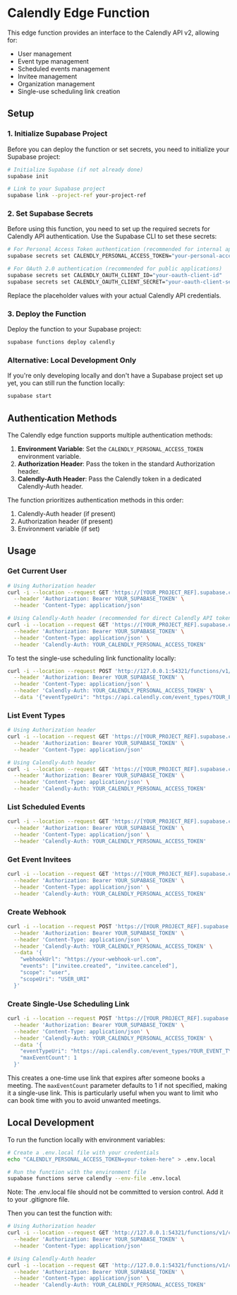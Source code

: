 # Calendly Edge Function

This edge function provides an interface to the Calendly API v2, allowing for:
- User management
- Event type management
- Scheduled events management
- Invitee management
- Organization management
- Single-use scheduling link creation

## Setup

### 1. Initialize Supabase Project

Before you can deploy the function or set secrets, you need to initialize your Supabase project:

```bash
# Initialize Supabase (if not already done)
supabase init

# Link to your Supabase project
supabase link --project-ref your-project-ref
```

### 2. Set Supabase Secrets

Before using this function, you need to set up the required secrets for Calendly API authentication. Use the Supabase CLI to set these secrets:

```bash
# For Personal Access Token authentication (recommended for internal applications)
supabase secrets set CALENDLY_PERSONAL_ACCESS_TOKEN="your-personal-access-token"

# For OAuth 2.0 authentication (recommended for public applications)
supabase secrets set CALENDLY_OAUTH_CLIENT_ID="your-oauth-client-id"
supabase secrets set CALENDLY_OAUTH_CLIENT_SECRET="your-oauth-client-secret"
```

Replace the placeholder values with your actual Calendly API credentials.

### 3. Deploy the Function

Deploy the function to your Supabase project:

```bash
supabase functions deploy calendly
```

### Alternative: Local Development Only

If you're only developing locally and don't have a Supabase project set up yet, you can still run the function locally:

```bash
supabase start
```

## Authentication Methods

The Calendly edge function supports multiple authentication methods:

1. **Environment Variable**: Set the `CALENDLY_PERSONAL_ACCESS_TOKEN` environment variable.
2. **Authorization Header**: Pass the token in the standard Authorization header.
3. **Calendly-Auth Header**: Pass the Calendly token in a dedicated Calendly-Auth header.

The function prioritizes authentication methods in this order:
1. Calendly-Auth header (if present)
2. Authorization header (if present)
3. Environment variable (if set)

## Usage

### Get Current User

```bash
# Using Authorization header
curl -i --location --request GET 'https://[YOUR_PROJECT_REF].supabase.co/functions/v1/calendly/me' \
  --header 'Authorization: Bearer YOUR_SUPABASE_TOKEN' \
  --header 'Content-Type: application/json'

# Using Calendly-Auth header (recommended for direct Calendly API tokens)
curl -i --location --request GET 'https://[YOUR_PROJECT_REF].supabase.co/functions/v1/calendly/me' \
  --header 'Authorization: Bearer YOUR_SUPABASE_TOKEN' \
  --header 'Content-Type: application/json' \
  --header 'Calendly-Auth: YOUR_CALENDLY_PERSONAL_ACCESS_TOKEN'
```

To test the single-use scheduling link functionality locally:

```bash
curl -i --location --request POST 'http://127.0.0.1:54321/functions/v1/calendly/create-scheduling-link' \
  --header 'Authorization: Bearer YOUR_SUPABASE_TOKEN' \
  --header 'Content-Type: application/json' \
  --header 'Calendly-Auth: YOUR_CALENDLY_PERSONAL_ACCESS_TOKEN' \
  --data '{"eventTypeUri": "https://api.calendly.com/event_types/YOUR_EVENT_TYPE_ID"}'
```

### List Event Types

```bash
# Using Authorization header
curl -i --location --request GET 'https://[YOUR_PROJECT_REF].supabase.co/functions/v1/calendly/event-types?user=USER_URI' \
  --header 'Authorization: Bearer YOUR_SUPABASE_TOKEN' \
  --header 'Content-Type: application/json'

# Using Calendly-Auth header
curl -i --location --request GET 'https://[YOUR_PROJECT_REF].supabase.co/functions/v1/calendly/event-types?user=USER_URI' \
  --header 'Authorization: Bearer YOUR_SUPABASE_TOKEN' \
  --header 'Content-Type: application/json' \
  --header 'Calendly-Auth: YOUR_CALENDLY_PERSONAL_ACCESS_TOKEN'
```

### List Scheduled Events

```bash
curl -i --location --request GET 'https://[YOUR_PROJECT_REF].supabase.co/functions/v1/calendly/scheduled-events?user=USER_URI' \
  --header 'Authorization: Bearer YOUR_SUPABASE_TOKEN' \
  --header 'Content-Type: application/json' \
  --header 'Calendly-Auth: YOUR_CALENDLY_PERSONAL_ACCESS_TOKEN'
```

### Get Event Invitees

```bash
curl -i --location --request GET 'https://[YOUR_PROJECT_REF].supabase.co/functions/v1/calendly/invitees?event=EVENT_URI' \
  --header 'Authorization: Bearer YOUR_SUPABASE_TOKEN' \
  --header 'Content-Type: application/json' \
  --header 'Calendly-Auth: YOUR_CALENDLY_PERSONAL_ACCESS_TOKEN'
```

### Create Webhook

```bash
curl -i --location --request POST 'https://[YOUR_PROJECT_REF].supabase.co/functions/v1/calendly/create-webhook' \
  --header 'Authorization: Bearer YOUR_SUPABASE_TOKEN' \
  --header 'Content-Type: application/json' \
  --header 'Calendly-Auth: YOUR_CALENDLY_PERSONAL_ACCESS_TOKEN' \
  --data '{
    "webhookUrl": "https://your-webhook-url.com",
    "events": ["invitee.created", "invitee.canceled"],
    "scope": "user",
    "scopeUri": "USER_URI"
  }'
```

### Create Single-Use Scheduling Link

```bash
curl -i --location --request POST 'https://[YOUR_PROJECT_REF].supabase.co/functions/v1/calendly/create-scheduling-link' \
  --header 'Authorization: Bearer YOUR_SUPABASE_TOKEN' \
  --header 'Content-Type: application/json' \
  --header 'Calendly-Auth: YOUR_CALENDLY_PERSONAL_ACCESS_TOKEN' \
  --data '{
    "eventTypeUri": "https://api.calendly.com/event_types/YOUR_EVENT_TYPE_ID",
    "maxEventCount": 1
  }'
```

This creates a one-time use link that expires after someone books a meeting. The `maxEventCount` parameter defaults to 1 if not specified, making it a single-use link. This is particularly useful when you want to limit who can book time with you to avoid unwanted meetings.

## Local Development

To run the function locally with environment variables:

```bash
# Create a .env.local file with your credentials
echo "CALENDLY_PERSONAL_ACCESS_TOKEN=your-token-here" > .env.local

# Run the function with the environment file
supabase functions serve calendly --env-file .env.local
```

Note: The .env.local file should not be committed to version control. Add it to your .gitignore file.

Then you can test the function with:

```bash
# Using Authorization header
curl -i --location --request GET 'http://127.0.0.1:54321/functions/v1/calendly/me' \
  --header 'Authorization: Bearer YOUR_SUPABASE_TOKEN' \
  --header 'Content-Type: application/json'

# Using Calendly-Auth header
curl -i --location --request GET 'http://127.0.0.1:54321/functions/v1/calendly/me' \
  --header 'Authorization: Bearer YOUR_SUPABASE_TOKEN' \
  --header 'Content-Type: application/json' \
  --header 'Calendly-Auth: YOUR_CALENDLY_PERSONAL_ACCESS_TOKEN'